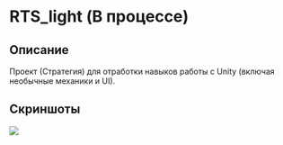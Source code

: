 # RTS_light (В процессе)

## Описание

Проект (Стратегия) для отработки навыков работы с Unity (включая необычные механики и UI).

## Скриншоты

<img src="https://github.com/Artem1524/Top_down_shooter/blob/master/RTS_light.gif"/>
